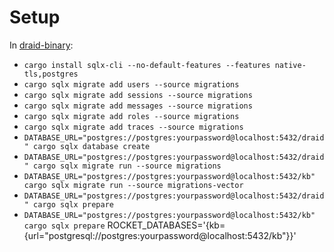 # Setup

In [draid-binary](./draid-binary):
* `cargo install sqlx-cli --no-default-features --features native-tls,postgres`
* `cargo sqlx migrate add users --source migrations`
* `cargo sqlx migrate add sessions --source migrations`
* `cargo sqlx migrate add messages --source migrations`
* `cargo sqlx migrate add roles --source migrations`
* `cargo sqlx migrate add traces --source migrations`
* `DATABASE_URL="postgres://postgres:yourpassword@localhost:5432/draid" cargo sqlx database create`
* `DATABASE_URL="postgres://postgres:yourpassword@localhost:5432/draid" cargo sqlx migrate run --source migrations`
* `DATABASE_URL="postgres://postgres:yourpassword@localhost:5432/kb" cargo sqlx migrate run --source migrations-vector`
* `DATABASE_URL="postgres://postgres:yourpassword@localhost:5432/draid" cargo sqlx prepare`
* `DATABASE_URL="postgres://postgres:yourpassword@localhost:5432/kb" cargo sqlx prepare`
ROCKET_DATABASES='{kb={url="postgresql://postgres:yourpassword@localhost:5432/kb"}}'
